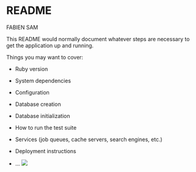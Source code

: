 # README

FABIEN SAM

This README would normally document whatever steps are necessary to get the
application up and running.

Things you may want to cover:

* Ruby version

* System dependencies

* Configuration

* Database creation

* Database initialization

* How to run the test suite

* Services (job queues, cache servers, search engines, etc.)

* Deployment instructions

* ...
<a href="https://codeclimate.com/github/Fabiensamj/projet-back-A19/maintainability"><img src="https://api.codeclimate.com/v1/badges/6bf006d427f998883b56/maintainability" /></a>
